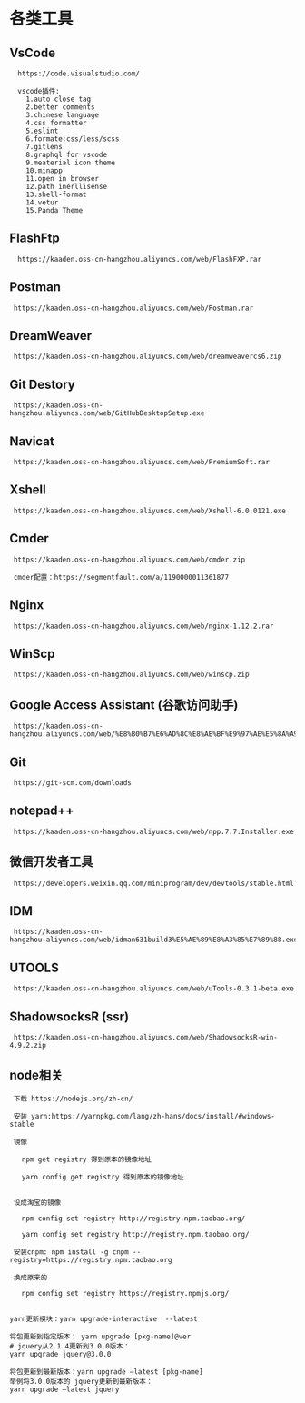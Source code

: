 # 各类工具

 ## VsCode
      https://code.visualstudio.com/
      
      vscode插件:
        1.auto close tag
        2.better comments
        3.chinese language
        4.css formatter
        5.eslint
        6.formate:css/less/scss
        7.gitlens
        8.graphql for vscode
        9.meaterial icon theme
        10.minapp
        11.open in browser
        12.path inerllisense
        13.shell-format
        14.vetur
        15.Panda Theme

 ## FlashFtp
      https://kaaden.oss-cn-hangzhou.aliyuncs.com/web/FlashFXP.rar

 ## Postman
     https://kaaden.oss-cn-hangzhou.aliyuncs.com/web/Postman.rar

 ## DreamWeaver
     https://kaaden.oss-cn-hangzhou.aliyuncs.com/web/dreamweavercs6.zip

 ## Git Destory
     https://kaaden.oss-cn-hangzhou.aliyuncs.com/web/GitHubDesktopSetup.exe

 ## Navicat
     https://kaaden.oss-cn-hangzhou.aliyuncs.com/web/PremiumSoft.rar

 ## Xshell
     https://kaaden.oss-cn-hangzhou.aliyuncs.com/web/Xshell-6.0.0121.exe

 ## Cmder
     https://kaaden.oss-cn-hangzhou.aliyuncs.com/web/cmder.zip

     cmder配置：https://segmentfault.com/a/1190000011361877

 ## Nginx
     https://kaaden.oss-cn-hangzhou.aliyuncs.com/web/nginx-1.12.2.rar

 ## WinScp
     https://kaaden.oss-cn-hangzhou.aliyuncs.com/web/winscp.zip

 ## Google Access Assistant (谷歌访问助手)
     https://kaaden.oss-cn-hangzhou.aliyuncs.com/web/%E8%B0%B7%E6%AD%8C%E8%AE%BF%E9%97%AE%E5%8A%A9%E6%89%8B_v2.3.0.crx

 ## Git
     https://git-scm.com/downloads

 ## notepad++
     https://kaaden.oss-cn-hangzhou.aliyuncs.com/web/npp.7.7.Installer.exe

 ## 微信开发者工具
     https://developers.weixin.qq.com/miniprogram/dev/devtools/stable.html
	 
 ## IDM
     https://kaaden.oss-cn-hangzhou.aliyuncs.com/web/idman631build3%E5%AE%89%E8%A3%85%E7%89%88.exe
	 
 ## UTOOLS
     https://kaaden.oss-cn-hangzhou.aliyuncs.com/web/uTools-0.3.1-beta.exe
 
 ## ShadowsocksR (ssr)
     https://kaaden.oss-cn-hangzhou.aliyuncs.com/web/ShadowsocksR-win-4.9.2.zip
     
 ## node相关
     下载 https://nodejs.org/zh-cn/

     安装 yarn:https://yarnpkg.com/lang/zh-hans/docs/install/#windows-stable

     镜像 

       npm get registry 得到原本的镜像地址

       yarn config get registry 得到原本的镜像地址
	   
	   
     设成淘宝的镜像

       npm config set registry http://registry.npm.taobao.org/

       yarn config set registry http://registry.npm.taobao.org/

     安装cnpm: npm install -g cnpm --registry=https://registry.npm.taobao.org

     换成原来的
       
       npm config set registry https://registry.npmjs.org/


    yarn更新模块：yarn upgrade-interactive  --latest

    将包更新到指定版本： yarn upgrade [pkg-name]@ver
    # jquery从2.1.4更新到3.0.0版本：
    yarn upgrade jquery@3.0.0

    将包更新到最新版本：yarn upgrade –latest [pkg-name]
    举例将3.0.0版本的 jquery更新到最新版本：
    yarn upgrade –latest jquery
    

   
